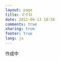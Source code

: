 ```yaml
---
layout: page
title: マクロ
date: 2012-06-13 18:56
comments: true
sharing: true
footer: true
lang: ja
---
```


作成中
